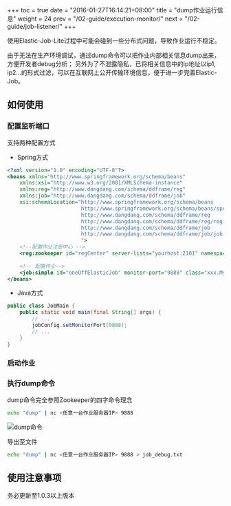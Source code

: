 +++
toc = true
date = "2016-01-27T16:14:21+08:00"
title = "dump作业运行信息"
weight = 24
prev = "/02-guide/execution-monitor/"
next = "/02-guide/job-listener/"
+++

使用Elastic-Job-Lite过程中可能会碰到一些分布式问题，导致作业运行不稳定。

由于无法在生产环境调试，通过dump命令可以把作业内部相关信息dump出来，方便开发者debug分析；
另外为了不泄露隐私，已将相关信息中的ip地址以ip1, ip2...的形式过滤，可以在互联网上公开传输环境信息，便于进一步完善Elastic-Job。

## 如何使用

### 配置监听端口

支持两种配置方式

* Spring方式

```xml
<?xml version="1.0" encoding="UTF-8"?>
<beans xmlns="http://www.springframework.org/schema/beans"
    xmlns:xsi="http://www.w3.org/2001/XMLSchema-instance"
    xmlns:reg="http://www.dangdang.com/schema/ddframe/reg"
    xmlns:job="http://www.dangdang.com/schema/ddframe/job"
    xsi:schemaLocation="http://www.springframework.org/schema/beans 
                        http://www.springframework.org/schema/beans/spring-beans.xsd 
                        http://www.dangdang.com/schema/ddframe/reg 
                        http://www.dangdang.com/schema/ddframe/reg/reg.xsd 
                        http://www.dangdang.com/schema/ddframe/job 
                        http://www.dangdang.com/schema/ddframe/job/job.xsd 
                        ">
    <!--配置作业注册中心 -->
    <reg:zookeeper id="regCenter" server-lists="yourhost:2181" namespace="dd-job" base-sleep-time-milliseconds="1000" max-sleep-time-milliseconds="3000" max-retries="3" />
    
    <!-- 配置作业-->
    <job:simple id="oneOffElasticJob" monitor-port="9888" class="xxx.MyElasticJob" registry-center-ref="regCenter" cron="0/10 * * * * ?"   sharding-total-count="3" sharding-item-parameters="0=A,1=B,2=C" />
</beans>
```

* Java方式

```java
public class JobMain {
    public static void main(final String[] args) {
        // ...
        jobConfig.setMonitorPort(9888);
        // ...
    }
}
```

### 启动作业

### 执行dump命令

dump命令完全参照Zookeeper的四字命令理念

```bash
echo "dump" | nc <任意一台作业服务器IP> 9888
```

![dump命令](https://shardingsphere.apache.org/elasticjob/lite/img/dump/dump.jpg)

导出至文件

```bash
echo "dump" | nc <任意一台作业服务器IP> 9888 > job_debug.txt
```

## 使用注意事项

务必更新至1.0.3以上版本
